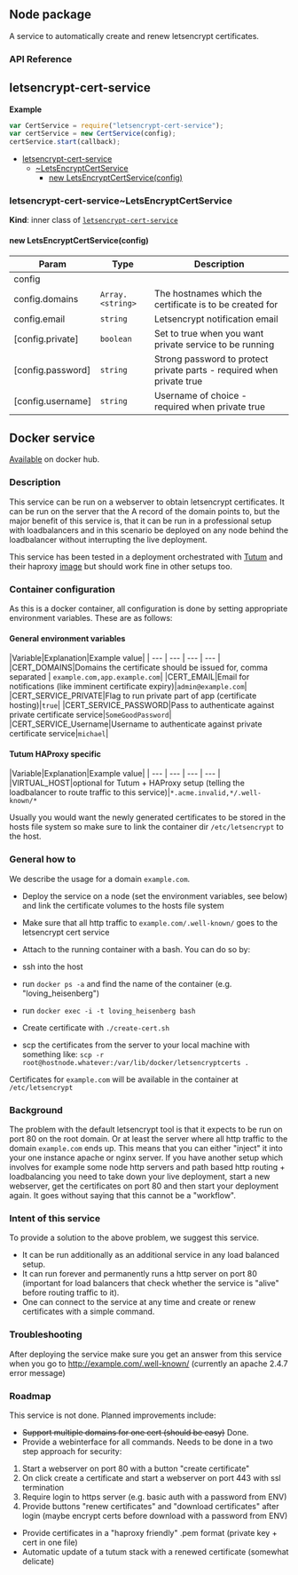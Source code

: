 

## Node package

A service to automatically create and renew letsencrypt certificates.

### API Reference
<a name="module_letsencrypt-cert-service"></a>
## letsencrypt-cert-service
**Example**  
```js
var CertService = require("letsencrypt-cert-service");
var certService = new CertService(config);
certService.start(callback);
```

* [letsencrypt-cert-service](#module_letsencrypt-cert-service)
    * [~LetsEncryptCertService](#module_letsencrypt-cert-service..LetsEncryptCertService)
        * [new LetsEncryptCertService(config)](#new_module_letsencrypt-cert-service..LetsEncryptCertService_new)

<a name="module_letsencrypt-cert-service..LetsEncryptCertService"></a>
### letsencrypt-cert-service~LetsEncryptCertService
**Kind**: inner class of <code>[letsencrypt-cert-service](#module_letsencrypt-cert-service)</code>  
<a name="new_module_letsencrypt-cert-service..LetsEncryptCertService_new"></a>
#### new LetsEncryptCertService(config)

| Param | Type | Description |
| --- | --- | --- |
| config |  |  |
| config.domains | <code>Array.&lt;string&gt;</code> | The hostnames which the certificate is to be created for |
| config.email | <code>string</code> | Letsencrypt notification email |
| [config.private] | <code>boolean</code> | Set to true when you want private service to be running |
| [config.password] | <code>string</code> | Strong password to protect private parts - required when private true |
| [config.username] | <code>string</code> | Username of choice - required when private true |



## Docker service

[Available](https://hub.docker.com/r/levino/letsencrypt-cert-service/) on docker hub.

### Description

This service can be run on a webserver to obtain letsencrypt certificates.
It can be run on the server that the A record of the domain points to, but the major benefit of this service is, that it can be run in a professional setup
with loadbalancers and in this scenario be deployed on any node behind the loadbalancer without
interrupting the live deployment.

This service has been tested in a deployment orchestrated with [Tutum](https://tutum.co) and their haproxy [image](https://github.com/tutumcloud/haproxy) but
should work fine in other setups too.

### Container configuration

As this is a docker container, all configuration is done by setting appropriate environment variables.
These are as follows:

#### General environment variables

|Variable|Explanation|Example value|
| --- | --- | --- | --- |
|CERT_DOMAINS|Domains the certificate should be issued for, comma separated | ```example.com,app.example.com```|
|CERT_EMAIL|Email for notifications (like imminent certificate expiry)|```admin@example.com```|
|CERT_SERVICE_PRIVATE|Flag to run private part of app (certificate hosting)|```true```|
|CERT_SERVICE_PASSWORD|Pass to authenticate against private certificate service|```SomeGoodPassword```|
|CERT_SERVICE_Username|Username to authenticate against private certificate service|```michael```|

#### Tutum HAProxy specific
|Variable|Explanation|Example value|
| --- | --- | --- | --- |
|VIRTUAL_HOST|optional for Tutum + HAProxy setup (telling the loadbalancer to route traffic to this service)|```*.acme.invalid,*/.well-known/*```

Usually you would want the newly generated certificates to be stored in the hosts file system
so make sure to link the container dir ```/etc/letsencrypt``` to the host.

### General how to

We describe the usage for a domain ```example.com```.

- Deploy the service on a node (set the environment variables, see below) and link the certificate volumes to the hosts file system
- Make sure that all http traffic to ```example.com/.well-known/``` goes to the letsencrypt cert service
- Attach to the running container with a bash. You can do so by:
- ssh into the host
- run ```docker ps -a``` and find the name of the container (e.g. "loving_heisenberg")
- run ```docker exec -i -t loving_heisenberg bash```

- Create certificate with ```./create-cert.sh```
- scp the certificates from the server to your local machine with something like:
```scp -r root@hostnode.whatever:/var/lib/docker/letsencryptcerts .```

Certificates for ```example.com``` will be available in the container at ```/etc/letsencrypt```

### Background

The problem with the default letsencrypt tool is that it expects to be run on port 80 on the root domain.
Or at least the server where all http traffic to the domain ```example.com``` ends up. This
means that you can either "inject" it into your one instance apache or nginx server. If you have another setup
which involves for example some node http servers and path based http routing + loadbalancing you need to take down
your live deployment, start a new webserver, get the certificates on port 80 and then start your deployment
again. It goes without saying that this cannot be a "workflow".

### Intent of this service

To provide a solution to the above problem, we suggest this service.

- It can be run additionally as an additional service in any load balanced setup.
- It can run forever and permanently runs a http server on port 80 (important for
load balancers that check whether the service is "alive" before routing traffic to it).
- One can connect to the service at any time and create or renew certificates with a simple command.

### Troubleshooting

After deploying the service make sure you get an answer from this service when you go to
http://example.com/.well-known/ (currently an apache 2.4.7 error message)

### Roadmap

This service is not done. Planned improvements include:

- ~~Support multiple domains for one cert (should be easy)~~ Done.
- Provide a webinterface for all commands. Needs to be done in a two step approach for security:
1. Start a webserver on port 80 with a button "create certificate"
2. On click create a certificate and start a webserver on port 443 with ssl termination
3. Require login to https server (e.g. basic auth with a password from ENV)
4. Provide buttons "renew certificates" and "download certificates" after login (maybe encrypt certs
before download with a password from ENV)
- Provide certificates in a "haproxy friendly" .pem format (private key + cert in one file)
- Automatic update of a tutum stack with a renewed certificate (somewhat delicate)

